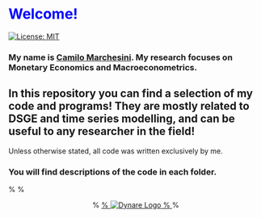 
# <span style="color:blue">Welcome\!</span>

[![License: MIT](https://img.shields.io/badge/License-MIT-yellow.svg)](https://opensource.org/licenses/MIT)

### My name is  [Camilo Marchesini](https://camilomrch.github.io/). My research focuses on Monetary Economics and Macroeconometrics.

## In this repository you can find a selection of my code and programs\! They are mostly related to DSGE and time series modelling, and can be useful to any researcher in the field\! 
Unless otherwise stated, all code was written exclusively by me.

### You will find descriptions of the code in each folder.




% <a name="logo"/>
% <div align="center">
% <a href="https://www.dynare.org/" target="_blank">
% <img src="https://www.dynare.org/assets/images/logo/dlogo.svg" alt="Dynare Logo"></img>
% </a>
% </div>

